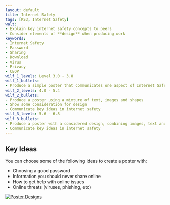 ```yaml
---
layout: default
title: Internet Safety
tags: [KS3, Internet Safety]
walt:
- Explain key internet safety concepts to peers
- Consider elements of **design** when producing work
keywords:
- Internet Safety
- Password
- Sharing
- Download
- Virus
- Privacy
- CEOP
wilf_1_levels: Level 3.0 - 3.8
wilf_1_bullets:
- Produce a simple poster that communicates one aspect of Internet Safety
wilf_2_levels: 4.0 - 5.4
wilf_2_bullets:
- Produce a poster using a mixture of text, images and shapes
- Show some consideration for design
- Communicate key ideas in internet safety
wilf_3_levels: 5.6 - 6.8
wilf_3_bullets:
- Produce a poster with a considered design, combining images, text and shapes
- Communicate key ideas in internet safety
---
```

## Key Ideas

You can choose some of the following ideas to create a poster with:
* Choosing a good password
* Information you should never share online
* How to get help with online issues
* Online threats (viruses, phishing, etc)

[![Poster Designs](/resources/images/poster-design-small.png)](/resources/images/poster-design.png)